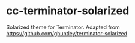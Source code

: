cc-terminator-solarized
=======================

Solarized theme for Terminator. Adapted from https://github.com/ghuntley/terminator-solarized